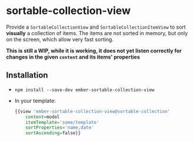 # sortable-collection-view

Provide a `SortableCollectionView` and `SortableCollectionItemView` to sort **visually** a collection
of items. The items are not sorted in memory, but only on the screen, which allow very fast sorting.


**This is still a WIP, while it is working, it does not yet listen correctly for changes in the given
`content` and its items' properties**


## Installation

* `npm install --save-dev ember-sortable-collection-view`
* In your template:

    ```handlebars
    {{view 'ember-sortable-collection-view@sortable-collection'
        content=model
        itemTemplate='some/template'
        sortProperties='name,date'
        sortAscending=false}}
    ```

